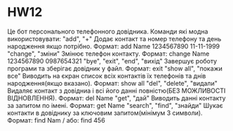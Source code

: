 # HW12

Це бот персонального телефонного довідника.
Команди які модна використовувати:
"add", "+" Додає контакт та номер телефону та день народження якщо потрібно. Формат: add Name 1234567890 11-11-1999
"change", "зміни" Змінює телефон контакту. Формат: change Name 1234567890 0987654321
"bye", "exit", "end", "вихід" Завершує роботу програми та зберігає довідник у файл. Формат: exit
"show all", "покажи все" Виводить на єкран список всіх контактів їх телефонів та днів народження(якщо вказано). Формат: show all
"del", "delete", "видали" Видаляє контакт з довідниа і всі його данні повністю(БЕЗ МОЖЛИВОСТІ ВІДНОВЛЕННЯ). Формат: del Name
"get", "дай" Виводить данні контакту за запитом по імені. Формат: get Name
"search", "find", "знайди" Шукає контакти в довіднику за ключовим запитом(мінімум 3 символи). Формат: find Nam / або: find 456
